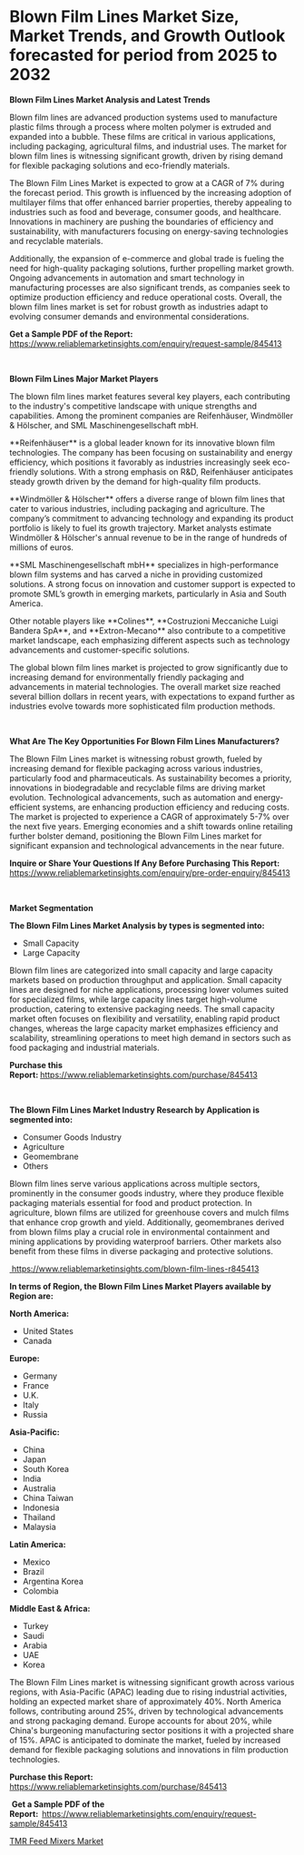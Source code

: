 <p><h1>Blown Film Lines Market Size, Market Trends, and Growth Outlook forecasted for period from 2025 to 2032</h1></p><p><strong>Blown Film Lines Market Analysis and Latest Trends</strong></p>
<p><p>Blown film lines are advanced production systems used to manufacture plastic films through a process where molten polymer is extruded and expanded into a bubble. These films are critical in various applications, including packaging, agricultural films, and industrial uses. The market for blown film lines is witnessing significant growth, driven by rising demand for flexible packaging solutions and eco-friendly materials.</p><p>The Blown Film Lines Market is expected to grow at a CAGR of 7% during the forecast period. This growth is influenced by the increasing adoption of multilayer films that offer enhanced barrier properties, thereby appealing to industries such as food and beverage, consumer goods, and healthcare. Innovations in machinery are pushing the boundaries of efficiency and sustainability, with manufacturers focusing on energy-saving technologies and recyclable materials.</p><p>Additionally, the expansion of e-commerce and global trade is fueling the need for high-quality packaging solutions, further propelling market growth. Ongoing advancements in automation and smart technology in manufacturing processes are also significant trends, as companies seek to optimize production efficiency and reduce operational costs. Overall, the blown film lines market is set for robust growth as industries adapt to evolving consumer demands and environmental considerations.</p></p>
<p><strong>Get a Sample PDF of the Report:&nbsp;</strong> <a href="https://www.reliablemarketinsights.com/enquiry/request-sample/845413?utm_campaign=3014&utm_medium=2&utm_source=Github&utm_content=ia&utm_term=09042025&utm_id=blown-film-lines">https://www.reliablemarketinsights.com/enquiry/request-sample/845413</a></p>
<p>&nbsp;</p>
<p><strong>Blown Film Lines Major Market Players</strong></p>
<p><p>The blown film lines market features several key players, each contributing to the industry's competitive landscape with unique strengths and capabilities. Among the prominent companies are Reifenhäuser, Windmöller & Hölscher, and SML Maschinengesellschaft mbH.</p><p>**Reifenhäuser** is a global leader known for its innovative blown film technologies. The company has been focusing on sustainability and energy efficiency, which positions it favorably as industries increasingly seek eco-friendly solutions. With a strong emphasis on R&D, Reifenhäuser anticipates steady growth driven by the demand for high-quality film products.</p><p>**Windmöller & Hölscher** offers a diverse range of blown film lines that cater to various industries, including packaging and agriculture. The company’s commitment to advancing technology and expanding its product portfolio is likely to fuel its growth trajectory. Market analysts estimate Windmöller & Hölscher's annual revenue to be in the range of hundreds of millions of euros.</p><p>**SML Maschinengesellschaft mbH** specializes in high-performance blown film systems and has carved a niche in providing customized solutions. A strong focus on innovation and customer support is expected to promote SML’s growth in emerging markets, particularly in Asia and South America.</p><p>Other notable players like **Colines**, **Costruzioni Meccaniche Luigi Bandera SpA**, and **Extron-Mecano** also contribute to a competitive market landscape, each emphasizing different aspects such as technology advancements and customer-specific solutions.</p><p>The global blown film lines market is projected to grow significantly due to increasing demand for environmentally friendly packaging and advancements in material technologies. The overall market size reached several billion dollars in recent years, with expectations to expand further as industries evolve towards more sophisticated film production methods.</p></p>
<p>&nbsp;</p>
<p><strong>What Are The Key Opportunities For Blown Film Lines Manufacturers?</strong></p>
<p><p>The Blown Film Lines market is witnessing robust growth, fueled by increasing demand for flexible packaging across various industries, particularly food and pharmaceuticals. As sustainability becomes a priority, innovations in biodegradable and recyclable films are driving market evolution. Technological advancements, such as automation and energy-efficient systems, are enhancing production efficiency and reducing costs. The market is projected to experience a CAGR of approximately 5-7% over the next five years. Emerging economies and a shift towards online retailing further bolster demand, positioning the Blown Film Lines market for significant expansion and technological advancements in the near future.</p></p>
<p><strong>Inquire or Share Your Questions If Any Before Purchasing This Report:</strong> <a href="https://www.reliablemarketinsights.com/enquiry/pre-order-enquiry/845413?utm_campaign=3014&utm_medium=2&utm_source=Github&utm_content=ia&utm_term=09042025&utm_id=blown-film-lines">https://www.reliablemarketinsights.com/enquiry/pre-order-enquiry/845413</a></p>
<p>&nbsp;</p>
<p><strong>Market Segmentation</strong></p>
<p><strong>The Blown Film Lines Market Analysis by types is segmented into:</strong></p>
<p><ul><li>Small Capacity</li><li>Large Capacity</li></ul></p>
<p><p>Blown film lines are categorized into small capacity and large capacity markets based on production throughput and application. Small capacity lines are designed for niche applications, processing lower volumes suited for specialized films, while large capacity lines target high-volume production, catering to extensive packaging needs. The small capacity market often focuses on flexibility and versatility, enabling rapid product changes, whereas the large capacity market emphasizes efficiency and scalability, streamlining operations to meet high demand in sectors such as food packaging and industrial materials.</p></p>
<p><strong>Purchase this Report:&nbsp;</strong><a href="https://www.reliablemarketinsights.com/purchase/845413?utm_campaign=3014&utm_medium=2&utm_source=Github&utm_content=ia&utm_term=09042025&utm_id=blown-film-lines">https://www.reliablemarketinsights.com/purchase/845413</a></p>
<p>&nbsp;</p>
<p><strong>The Blown Film Lines Market Industry Research by Application is segmented into:</strong></p>
<p><ul><li>Consumer Goods Industry</li><li>Agriculture</li><li>Geomembrane</li><li>Others</li></ul></p>
<p><p>Blown film lines serve various applications across multiple sectors, prominently in the consumer goods industry, where they produce flexible packaging materials essential for food and product protection. In agriculture, blown films are utilized for greenhouse covers and mulch films that enhance crop growth and yield. Additionally, geomembranes derived from blown films play a crucial role in environmental containment and mining applications by providing waterproof barriers. Other markets also benefit from these films in diverse packaging and protective solutions.</p></p>
<p><a href="https://www.reliablemarketinsights.com/blown-film-lines-r845413?utm_campaign=3014&utm_medium=2&utm_source=Github&utm_content=ia&utm_term=09042025&utm_id=blown-film-lines">&nbsp;https://www.reliablemarketinsights.com/blown-film-lines-r845413</a></p>
<p><strong>In terms of Region, the Blown Film Lines Market Players available by Region are:</strong></p>
<p>
    <p> <strong> North America: </strong>
        <ul>
            <li>United States</li>
            <li>Canada</li>
        </ul>
        </p> 
    <p> <strong> Europe: </strong>
        <ul>
            <li>Germany</li>
            <li>France</li>
            <li>U.K.</li>
            <li>Italy</li>
            <li>Russia</li>
        </ul>
        </p> 
    <p> <strong> Asia-Pacific: </strong>
        <ul>
            <li>China</li>
            <li>Japan</li>
            <li>South Korea</li>
            <li>India</li>
            <li>Australia</li>
            <li>China Taiwan</li>
            <li>Indonesia</li>
            <li>Thailand</li>
            <li>Malaysia</li>
        </ul>
        </p> 
    <p> <strong> Latin America: </strong>
        <ul>
            <li>Mexico</li>
            <li>Brazil</li>
            <li>Argentina Korea</li>
            <li>Colombia</li>
        </ul>
        </p> 
    <p> <strong> Middle East & Africa: </strong>
        <ul>
            <li>Turkey</li>
            <li>Saudi</li>
            <li>Arabia</li>
            <li>UAE</li>
            <li>Korea</li>
        </ul>
    </p>
    </p>
<p><p>The Blown Film Lines market is witnessing significant growth across various regions, with Asia-Pacific (APAC) leading due to rising industrial activities, holding an expected market share of approximately 40%. North America follows, contributing around 25%, driven by technological advancements and strong packaging demand. Europe accounts for about 20%, while China's burgeoning manufacturing sector positions it with a projected share of 15%. APAC is anticipated to dominate the market, fueled by increased demand for flexible packaging solutions and innovations in film production technologies.</p></p>
<p><strong>Purchase this Report: </strong><a href="https://www.reliablemarketinsights.com/purchase/845413?utm_campaign=3014&utm_medium=2&utm_source=Github&utm_content=ia&utm_term=09042025&utm_id=blown-film-lines">https://www.reliablemarketinsights.com/purchase/845413</a></p>
<p>&nbsp;<strong>Get a Sample PDF of the Report:&nbsp;&nbsp;</strong><a href="https://www.reliablemarketinsights.com/enquiry/request-sample/845413?utm_campaign=3014&utm_medium=2&utm_source=Github&utm_content=ia&utm_term=09042025&utm_id=blown-film-lines">https://www.reliablemarketinsights.com/enquiry/request-sample/845413</a></p>
<p><strong></strong></p>
<p><p><a href="https://github.com/penglatilles/Market-Research-Report-List-1/blob/main/tmr-feed-mixers-market.md?utm_campaign=3014&utm_medium=2&utm_source=Github&utm_content=ia&utm_term=09042025&utm_id=blown-film-lines">TMR Feed Mixers Market</a></p></p>